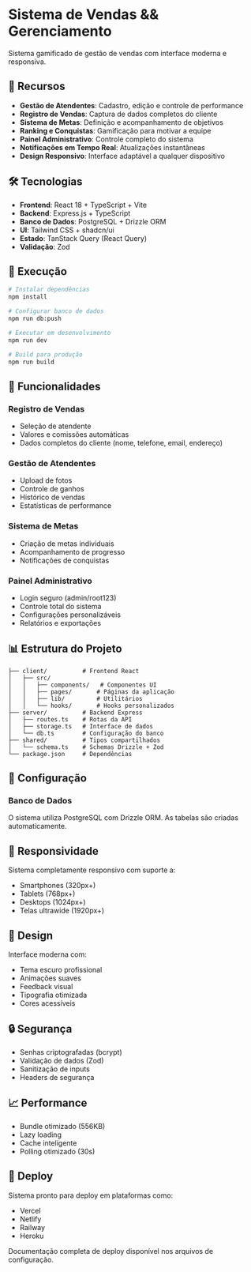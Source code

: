 # Sistema de Vendas && Gerenciamento

Sistema gamificado de gestão de vendas com interface moderna e responsiva.

## 🚀 Recursos

- **Gestão de Atendentes**: Cadastro, edição e controle de performance
- **Registro de Vendas**: Captura de dados completos do cliente
- **Sistema de Metas**: Definição e acompanhamento de objetivos
- **Ranking e Conquistas**: Gamificação para motivar a equipe
- **Painel Administrativo**: Controle completo do sistema
- **Notificações em Tempo Real**: Atualizações instantâneas
- **Design Responsivo**: Interface adaptável a qualquer dispositivo

## 🛠️ Tecnologias

- **Frontend**: React 18 + TypeScript + Vite
- **Backend**: Express.js + TypeScript
- **Banco de Dados**: PostgreSQL + Drizzle ORM
- **UI**: Tailwind CSS + shadcn/ui
- **Estado**: TanStack Query (React Query)
- **Validação**: Zod

## 🏃 Execução

```bash
# Instalar dependências
npm install

# Configurar banco de dados
npm run db:push

# Executar em desenvolvimento
npm run dev

# Build para produção
npm run build
```

## 🎯 Funcionalidades

### Registro de Vendas
- Seleção de atendente
- Valores e comissões automáticas
- Dados completos do cliente (nome, telefone, email, endereço)

### Gestão de Atendentes
- Upload de fotos
- Controle de ganhos
- Histórico de vendas
- Estatísticas de performance

### Sistema de Metas
- Criação de metas individuais
- Acompanhamento de progresso
- Notificações de conquistas

### Painel Administrativo
- Login seguro (admin/root123)
- Controle total do sistema
- Configurações personalizáveis
- Relatórios e exportações

## 📊 Estrutura do Projeto

```
├── client/          # Frontend React
│   ├── src/
│   │   ├── components/   # Componentes UI
│   │   ├── pages/       # Páginas da aplicação
│   │   ├── lib/         # Utilitários
│   │   └── hooks/       # Hooks personalizados
├── server/          # Backend Express
│   ├── routes.ts    # Rotas da API
│   ├── storage.ts   # Interface de dados
│   └── db.ts        # Configuração do banco
├── shared/          # Tipos compartilhados
│   └── schema.ts    # Schemas Drizzle + Zod
└── package.json     # Dependências
```

## 🔧 Configuração

### Banco de Dados
O sistema utiliza PostgreSQL com Drizzle ORM. As tabelas são criadas automaticamente.

## 📱 Responsividade

Sistema completamente responsivo com suporte a:
- Smartphones (320px+)
- Tablets (768px+)
- Desktops (1024px+)
- Telas ultrawide (1920px+)

## 🎨 Design

Interface moderna com:
- Tema escuro profissional
- Animações suaves
- Feedback visual
- Tipografia otimizada
- Cores acessíveis

## 🔒 Segurança

- Senhas criptografadas (bcrypt)
- Validação de dados (Zod)
- Sanitização de inputs
- Headers de segurança

## 📈 Performance

- Bundle otimizado (556KB)
- Lazy loading
- Cache inteligente
- Polling otimizado (30s)

## 🚀 Deploy

Sistema pronto para deploy em plataformas como:
- Vercel
- Netlify
- Railway
- Heroku

Documentação completa de deploy disponível nos arquivos de configuração.
